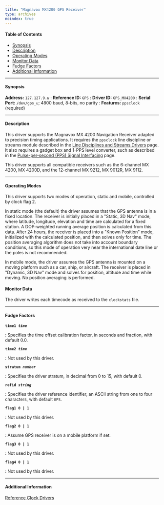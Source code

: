 ```yaml
---
title: "Magnavox MX4200 GPS Receiver"
type: archives
noindex: true
---
```


#### Table of Contents

*   [Synopsis](/documentation/3-5.93e/driver9/#synopsis)
*   [Description](/documentation/3-5.93e/driver9/#description)
*   [Operating Modes](/documentation/3-5.93e/driver9/#operating-modes)
*   [Monitor Data](/documentation/3-5.93e/driver9/#monitor-data)
*   [Fudge Factors](/documentation/3-5.93e/driver9/#fudge-factors)
*   [Additional Information](/documentation/3-5.93e/driver9/#additional-information)

* * *

#### Synopsis

**Address:** <code>127.127.9._u_</code> 
: **Reference ID:** <code>GPS</code>
: **Driver ID:** <code>GPS_MX4200</code>
: **Serial Port:** <code>/dev/gps\__u_</code>; 4800 baud, 8-bits, no parity
: **Features:** <code>ppsclock</code> (required)

* * *

#### Description

This driver supports the Magnavox MX 4200 Navigation Receiver adapted to precision timing applications. It requires the <code>ppsclock</code> line discipline or streams module described in the [Line Disciplines and Streams Drivers](/documentation/3-5.93e/ldisc/) page. It also requires a gadget box and 1-PPS level converter, such as described in the [Pulse-per-second (PPS) Signal Interfacing](/documentation/3-5.93e/pps/) page.

This driver supports all compatible receivers such as the 6-channel MX 4200, MX 4200D, and the 12-channel MX 9212, MX 9012R, MX 9112. 

* * *

#### Operating Modes

This driver supports two modes of operation, static and mobile, controlled by clock flag 2.

In static mode (the default) the driver assumes that the GPS antenna is in a fixed location. The receiver is initially placed in a "Static, 3D Nav" mode, where latitude, longitude, elevation and time are calculated for a fixed station. A DOP-weighted running average position is calculated from this data. After 24 hours, the receiver is placed into a "Known Position" mode, initialized with the calculated position, and then solves only for time. The position averaging algorithm does not take into account boundary conditions, so this mode of operation very near the international date line or the poles is not recommended.

In mobile mode, the driver assumes the GPS antenna is mounted on a moving platform such as a car, ship, or aircraft. The receiver is placed in "Dynamic, 3D Nav" mode and solves for position, altitude and time while moving. No position averaging is performed. 

#### Monitor Data

The driver writes each timecode as received to the <code>clockstats</code> file. 

* * *

#### Fudge Factors

<code>**time1 _time_**</code>

: Specifies the time offset calibration factor, in seconds and fraction, with default 0.0.

<code>**time2 _time_**</code>

: Not used by this driver.

<code>**stratum _number_**</code>

: Specifies the driver stratum, in decimal from 0 to 15, with default 0.

<code>**refid _string_**</code>

: Specifies the driver reference identifier, an ASCII string from one to four characters, with default <code>GPS</code>.

<code>**flag1 0 | 1**</code>

: Not used by this driver.

<code>**flag2 0 | 1**</code>

: Assume GPS receiver is on a mobile platform if set.

<code>**flag3 0 | 1**</code>

: Not used by this driver.

<code>**flag4 0 | 1**</code>

: Not used by this driver.

* * *

#### Additional Information

[Reference Clock Drivers](/documentation/3-5.93e/refclock/)